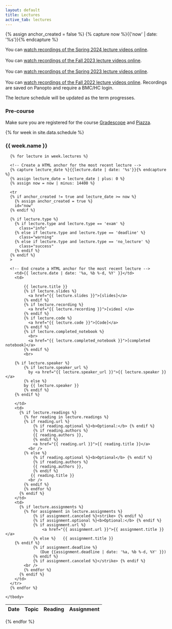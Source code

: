 ```yaml
---
layout: default
title: Lectures
active_tab: lectures
---
```


<!-- Create a HTML anchor for the most recent lecture -->
{% assign anchor_created = false %}
{% capture now %}{{'now' | date: '%s'}}{% endcapture %}
<!-- End create a HTML anchor for the most recent lecture -->


<div class="alert alert-info">


You can <a href="https://brynmawr.hosted.panopto.com/Panopto/Pages/Sessions/List.aspx?folderID=e677a451-4536-41ae-800e-b0fa014b05d5">watch recordings of the Spring 2024 lecture videos online</a>.
<br><br>
You can <a href="https://brynmawr.hosted.panopto.com/Panopto/Pages/Sessions/List.aspx?folderID=044d58f9-262c-4e56-a8ac-b0660147f4ec">watch recordings of the Fall 2023 lecture videos online</a>.
<br><br>
You can <a href="https://brynmawr.hosted.panopto.com/Panopto/Pages/Sessions/List.aspx?folderID=7d5ab2e3-94a1-4004-a926-af8d013dc393">watch recordings of the Spring 2023 lecture videos online</a>.
<br><br>
You can <a href="https://brynmawr.hosted.panopto.com/Panopto/Pages/Sessions/List.aspx?folderID=b0c6bec5-ac83-404f-b3c7-af01000d8f3c">watch recordings of the Fall 2022 lecture videos online</a>.
Recordings are saved on Panopto and require a BMC/HC login.
</div>

The lecture schedule will be updated as the term progresses. 

### Pre-course

Make sure you are registered for the course [Gradescope](https://www.gradescope.com/) and [Piazza](https://piazza.com/brynmawr/fall2023/cmscb113).


{% for week in site.data.schedule %}
  <h3>
    {{ week.name }}
  </h3>
  	
  	
  <table class="table table-striped">
    <thead>
      <tr>
        <th>Date</th> 
        <th>Topic</th>
        <!--<th>Recordings</th>-->
        <th>Reading</th>
        <th>Assignment</th>
      </tr>
    </thead>
    <tbody>

      {% for lecture in week.lectures %}

      <!-- Create a HTML anchor for the most recent lecture -->
      {% capture lecture_date %}{{lecture.date | date: '%s'}}{% endcapture %}
      {% assign lecture_date = lecture_date | plus: 0 %}
      {% assign now = now | minus: 14400 %}

      <tr
      {% if anchor_created != true and lecture_date >= now %}
        {% assign anchor_created = true %}
        id="now" 
      {% endif %}
      
      {% if lecture.type %}
        {% if lecture.type and lecture.type == 'exam' %}
          class="info" 
        {% else if lecture.type and lecture.type == 'deadline' %}
          class="warning"
        {% else if lecture.type and lecture.type == 'no_lecture' %}
          class="success"
        {% endif %}
      {% endif %}
      >

      <!-- End create a HTML anchor for the most recent lecture -->
        <td>{{ lecture.date | date: '%a, %b %-d, %Y' }}</td>
        <td>
         
            {{ lecture.title }} 
            {% if lecture.slides %}
              <a href="{{ lecture.slides }}">[slides]</a>
            {% endif %}
            {% if lecture.recording %}
              <a href="{{ lecture.recording }}">[video] </a>
            {% endif %}
            {% if lecture.code %}
              <a href="{{ lecture.code }}">[Code]</a>
            {% endif %}
            {% if lecture.completed_notebook %}
              <br>
              <a href="{{ lecture.completed_notebook }}">[completed notebook]</a>
            {% endif %}
            <br>

  	    {% if lecture.speaker %}
            {% if lecture.speaker_url %}
              by <a href="{{ lecture.speaker_url }}">{{ lecture.speaker }}</a> 
            {% else %} 
            by {{ lecture.speaker }}
            {% endif %}
  	    {% endif %}

        </td>
        <td>	
          {% if lecture.readings %} 	
            {% for reading in lecture.readings %}	
            {% if reading.url %}	
                {% if reading.optional %}<b>Optional:</b> {% endif %}	
                {% if reading.authors %}	
                {{ reading.authors }}, 	
                {% endif %}	
                <a href="{{ reading.url }}">{{ reading.title }}</a> 	
              <br />	
            {% else %}	
                {% if reading.optional %}<b>Optional</b> {% endif %}	
                {% if reading.authors %}	
                {{ reading.authors }}, 	
                {% endif %}	
               {{ reading.title }} 	
              <br />	
            {% endif %}	
            {% endfor %}	
          {% endif %}	
        </td>
        <td>
          {% if lecture.assignments %} 
            {% for assignment in lecture.assignments %}
                {% if assignment.canceled %}<strike> {% endif %}
                {% if assignment.optional %}<b>Optional:</b> {% endif %}
                {% if assignment.url %}
               		<a href="{{ assignment.url }}">{{ assignment.title }}</a>
                {% else %}   {{ assignment.title }}
		{% endif %}
                {% if assignment.deadline %} 
                   (Due {{assignment.deadline | date: '%a, %b %-d, %Y' }})
                {% endif %}
                {% if assignment.canceled %}</strike> {% endif %}
            <br />
            {% endfor %}
          {% endif %}
        </td>
      </tr>
      {% endfor %}
      
    </tbody>
  </table>

  {% endfor %}
